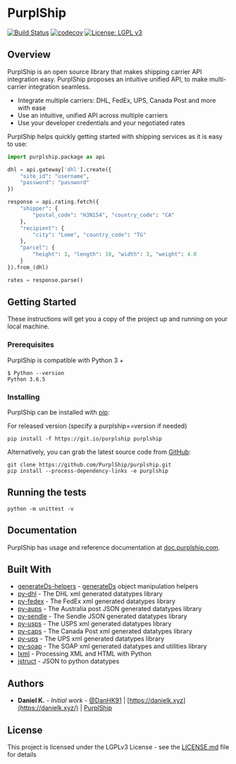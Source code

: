 # PurplShip

[![Build Status](https://travis-ci.org/PurplShip/purplship.svg?branch=master)](https://travis-ci.org/PurplShip/purplship)
[![codecov](https://codecov.io/gh/PurplShip/purplship/branch/master/graph/badge.svg)](https://codecov.io/gh/PurplShip/purplship)
[![License: LGPL v3](https://img.shields.io/badge/License-LGPL%20v3-blue.svg)](https://www.gnu.org/licenses/lgpl-3.0)

## Overview

PurplShip is an open source library that makes shipping carrier API integration
easy.
PurplShip proposes an intuitive unified API, to make multi-carrier integration seamless.

- Integrate multiple carriers: DHL, FedEx, UPS, Canada Post and more with ease
- Use an intuitive, unified API across multiple carriers
- Use your developer credentials and your negotiated rates

PurplShip helps quickly getting started with shipping services as it is easy to use:

```python
import purplship.package as api

dhl = api.gateway['dhl'].create({
    "site_id": "username",
    "password": "password"
})

response = api.rating.fetch({
    "shipper": {
        "postal_code": "H3N1S4", "country_code": "CA"
    },
    "recipient": {
        "city": "Lome", "country_code": "TG"
    },
    "parcel": {
        "height": 3, "length": 10, "width": 3, "weight": 4.0
    }
}).from_(dhl)

rates = response.parse()
```

## Getting Started

These instructions will get you a copy of the project up and running on your local machine.

### Prerequisites

PurplShip is compatible with Python 3 +

```shell
$ Python --version
Python 3.6.5
```

### Installing

PurplShip can be installed with [pip](https://pip.pypa.io/):

For released version (specify a purplship==version if needed)

```shell
pip install -f https://git.io/purplship purplship
```

Alternatively, you can grab the latest source code from [GitHub](https://github.com/PurplShip/purplship):

```shell
git clone https://github.com/PurplShip/purplship.git
pip install --process-dependency-links -e purplship
```

## Running the tests

```shell
python -m unittest -v
```

## Documentation

PurplShip has usage and reference documentation at [doc.purplship.com](https://doc.purplship.com).

## Built With

- [generateDs-helpers](https://github.com/PurplShip/generateDs-helpers) - [generateDs](http://www.davekuhlman.org/generateDS.html) object manipulation helpers
- [py-dhl](https://github.com/PurplShip/purplship-carriers/tree/master/py-dhl) - The DHL xml generated datatypes library
- [py-fedex](https://github.com/PurplShip/purplship-carriers/tree/master/py-fedex) - The FedEx xml generated datatypes library
- [py-aups](https://github.com/PurplShip/purplship-carriers/tree/master/py-aups) - The Australia post JSON generated datatypes library
- [py-sendle](https://github.com/PurplShip/purplship-carriers/tree/master/py-sendle) - The Sendle JSON generated datatypes library
- [py-usps](https://github.com/PurplShip/purplship-carriers/tree/master/py-usps) - The USPS xml generated datatypes library
- [py-caps](https://github.com/PurplShip/purplship-carriers/tree/master/py-caps) - The Canada Post xml generated datatypes library
- [py-ups](https://github.com/PurplShip/purplship-carriers/tree/master/py-ups) - The UPS xml generated datatypes library
- [py-soap](https://github.com/PurplShip/py-soap) - The SOAP xml generated datatypes and utilities library
- [lxml](https://lxml.de/) - Processing XML and HTML with Python
- [jstruct](https://github.com/DanH91/jstruct) - JSON to python datatypes


## Authors

- **Daniel K.** - *Initial work* - [@DanHK91](https://twitter.com/DanHK91) | [https://danielk.xyz](https://danielk.xyz/) | [PurplShip](https://purplship.com/open-source)

## License

This project is licensed under the LGPLv3 License - see the [LICENSE.md](https://github.com/PurplShip/purplship/blob/master/LICENSE) file for details
